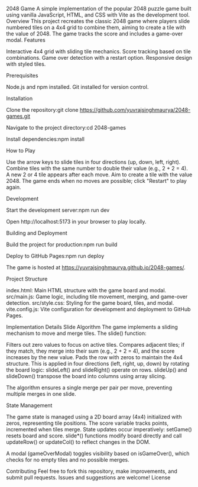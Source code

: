 2048 Game
A simple implementation of the popular 2048 puzzle game built using vanilla JavaScript, HTML, and CSS with Vite as the development tool.
Overview
This project recreates the classic 2048 game where players slide numbered tiles on a 4x4 grid to combine them, aiming to create a tile with the value of 2048. The game tracks the score and includes a game-over modal.
Features

Interactive 4x4 grid with sliding tile mechanics.
Score tracking based on tile combinations.
Game over detection with a restart option.
Responsive design with styled tiles.

Prerequisites

Node.js and npm installed.
Git installed for version control.

Installation

Clone the repository:git clone https://github.com/yuvrajsinghmaurya/2048-games.git


Navigate to the project directory:cd 2048-games


Install dependencies:npm install



How to Play

Use the arrow keys to slide tiles in four directions (up, down, left, right).
Combine tiles with the same number to double their value (e.g., 2 + 2 = 4).
A new 2 or 4 tile appears after each move.
Aim to create a tile with the value 2048.
The game ends when no moves are possible; click "Restart" to play again.

Development

Start the development server:npm run dev


Open http://localhost:5173 in your browser to play locally.

Building and Deployment

Build the project for production:npm run build


Deploy to GitHub Pages:npm run deploy


The game is hosted at https://yuvrajsinghmaurya.github.io/2048-games/.

Project Structure

index.html: Main HTML structure with the game board and modal.
src/main.js: Game logic, including tile movement, merging, and game-over detection.
src/style.css: Styling for the game board, tiles, and modal.
vite.config.js: Vite configuration for development and deployment to GitHub Pages.

Implementation Details
Slide Algorithm
The game implements a sliding mechanism to move and merge tiles. The slide() function:

Filters out zero values to focus on active tiles.
Compares adjacent tiles; if they match, they merge into their sum (e.g., 2 + 2 = 4), and the score increases by the new value.
Pads the row with zeros to maintain the 4x4 structure.
This is applied in four directions (left, right, up, down) by rotating the board logic:
slideLeft() and slideRight() operate on rows.
slideUp() and slideDown() transpose the board into columns using array slicing.


The algorithm ensures a single merge per pair per move, preventing multiple merges in one slide.

State Management

The game state is managed using a 2D board array (4x4) initialized with zeros, representing tile positions.
The score variable tracks points, incremented when tiles merge.
State updates occur imperatively:
setGame() resets board and score.
slide*() functions modify board directly and call updateRow() or updateCol() to reflect changes in the DOM.


A modal (gameOverModal) toggles visibility based on isGameOver(), which checks for no empty tiles and no possible merges.

Contributing
Feel free to fork this repository, make improvements, and submit pull requests. Issues and suggestions are welcome!
License
